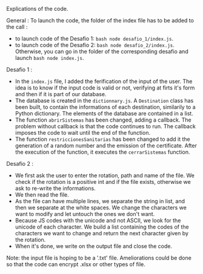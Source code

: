 Explications of the code. 

General : 
To launch the code, the folder of the index file has to be added to the call : 
- to launch code of the Desafio 1: ```bash node desafio_1/index.js```.
- to launch code of the Desafio 2: ```bash node desafio_2/index.js```.
Otherwise, you can go in the folder of the corresponding desafio and launch ```bash node index.js```.

Desafio 1 : 
- In the ```index.js``` file, I added the ferification of the input of the user. The idea is to know if the input code is valid or not, verifying at firts it's form and then if it is part of our database. 
- The database is created in the ```dictionnary.js```. A ```Destination``` class has been built, to contain the informations of each destination, similarily to a Python dictionary. The elements of the database are contained in a list.
- The function ```abrirSistemas``` has been changed, adding a callback. The problem without callback is that the code continues to run. The callback imposes the code to wait until the end of the function. 
- The function ```restriccionesSanitarias``` has been changed to add it the generation of a random number and the emission of the certificate. After the execution of the function, it executes the ```cerrarSistemas``` function. 

Desafio 2 : 
- We first ask the user to enter the rotation, path and name of the file. We check if the rotation is a positive int and if the file exists, otherwise we ask to re-write the informations. 
- We then read the file. 
- As the file can have multiple lines, we separate the string in list, and then we separate at the white spaces. We change the characters we want to modify and let untouch the ones we don't want. 
- Because JS codes with the unicode and not ASCII, we look for the unicode of each character. We build a list containing the codes of the characters we want to change and return the next character given by the rotation. 
- When it's done, we write on the output file and close the code. 

Note: the input file is hoping to be a '.txt' file. Ameliorations could be done so that the code can encrypt .xlsx or other types of file.